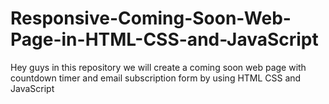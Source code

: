 # Responsive-Coming-Soon-Web-Page-in-HTML-CSS-and-JavaScript
Hey guys in this repository we will create a coming soon web page with countdown timer and email subscription form by using HTML CSS and JavaScript
